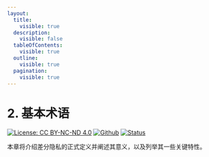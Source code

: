 ```yaml
---
layout:
  title:
    visible: true
  description:
    visible: false
  tableOfContents:
    visible: true
  outline:
    visible: true
  pagination:
    visible: true
---
```


# 2. 基本术语

[![License: CC BY-NC-ND 4.0](https://img.shields.io/badge/License-CC\_BY--NC--ND\_4.0-lightgrey.svg)](https://creativecommons.org/licenses/by-nc-nd/4.0/) [![Github](https://img.shields.io/badge/GitHub-181717?logo=github\&logoColor=fff\&style=flat\&color=grey)](https://github.com/HouJP/the-algorithmic-foundations-of-differential-privacy) [![Status](https://img.shields.io/badge/Github-Ready-blue.svg?logo=github)](https://github.com/HouJP/the-algorithmic-foundations-of-differential-privacy)

本章将介绍差分隐私的正式定义并阐述其意义，以及列举其一些关键特性。
